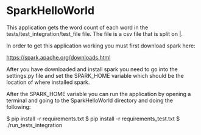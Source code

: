 # SparkHelloWorld

This application gets the word count of each word in the tests/test_integration/test_file file. The file is a csv file that is split on |.

In order to get this application working you must first download spark here:

https://spark.apache.org/downloads.html

After you have downloaded and install spark you need to go into the settings.py file and set the SPARK_HOME variable which should
be the location of where installed spark.

After the SPARK_HOME variable you can run the application by opening a terminal and going to the SparkHelloWorld directory and doing the following:

$ pip install -r requirements.txt
$ pip install -r requirements_test.txt
$ ./run_tests_integration


